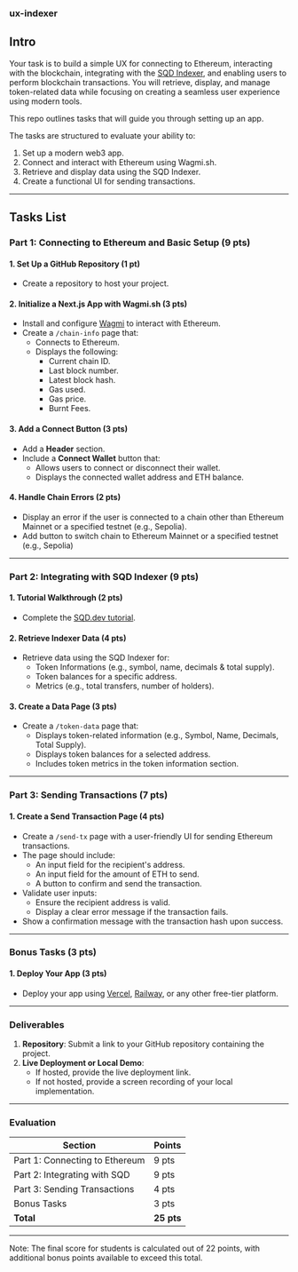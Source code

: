 ### ux-indexer

## Intro

Your task is to build a simple UX for connecting to Ethereum, interacting with the blockchain, integrating with the [SQD Indexer](https://www.sqd.dev/), and enabling users to perform blockchain transactions. You will retrieve, display, and manage token-related data while focusing on creating a seamless user experience using modern tools.

This repo outlines tasks that will guide you through setting up an app.

The tasks are structured to evaluate your ability to:

1. Set up a modern web3 app.
2. Connect and interact with Ethereum using Wagmi.sh.
3. Retrieve and display data using the SQD Indexer.
4. Create a functional UI for sending transactions.

---

## Tasks List

### Part 1: Connecting to Ethereum and Basic Setup (9 pts)

#### 1. **Set Up a GitHub Repository** (1 pt)

- Create a repository to host your project.

#### 2. **Initialize a Next.js App with Wagmi.sh** (3 pts)

- Install and configure [Wagmi](https://wagmi.sh/) to interact with Ethereum.
- Create a `/chain-info` page that:
  - Connects to Ethereum.
  - Displays the following:
    - Current chain ID.
    - Last block number.
    - Latest block hash.
    - Gas used.
    - Gas price.
    - Burnt Fees.

#### 3. **Add a Connect Button** (3 pts)

- Add a **Header** section.
- Include a **Connect Wallet** button that:
  - Allows users to connect or disconnect their wallet.
  - Displays the connected wallet address and ETH balance.

#### 4. **Handle Chain Errors** (2 pts)

- Display an error if the user is connected to a chain other than Ethereum Mainnet or a specified testnet (e.g., Sepolia).
- Add button to switch chain to Ethereum Mainnet or a specified testnet (e.g., Sepolia)

---

### Part 2: Integrating with SQD Indexer (9 pts)

#### 1. **Tutorial Walkthrough** (2 pts)

- Complete the [SQD.dev tutorial](https://docs.sqd.dev/sdk/how-to-start/squid-from-scratch/).

#### 2. **Retrieve Indexer Data** (4 pts)

- Retrieve data using the SQD Indexer for:
  - Token Informations (e.g., symbol, name, decimals & total supply).
  - Token balances for a specific address.
  - Metrics (e.g., total transfers, number of holders).

#### 3. **Create a Data Page** (3 pts)

- Create a `/token-data` page that:
  - Displays token-related information (e.g., Symbol, Name, Decimals, Total Supply).
  - Displays token balances for a selected address.
  - Includes token metrics in the token information section.

---

### Part 3: Sending Transactions (7 pts)

#### 1. **Create a Send Transaction Page** (4 pts)

- Create a `/send-tx` page with a user-friendly UI for sending Ethereum transactions.
- The page should include:
  - An input field for the recipient's address.
  - An input field for the amount of ETH to send.
  - A button to confirm and send the transaction.
- Validate user inputs:
  - Ensure the recipient address is valid.
  - Display a clear error message if the transaction fails.
- Show a confirmation message with the transaction hash upon success.

---

### Bonus Tasks (3 pts)

#### 1. **Deploy Your App** (3 pts)

- Deploy your app using [Vercel](https://vercel.com/), [Railway](https://railway.app/), or any other free-tier platform.

---

### Deliverables

1. **Repository**: Submit a link to your GitHub repository containing the project.
2. **Live Deployment or Local Demo**:
   - If hosted, provide the live deployment link.
   - If not hosted, provide a screen recording of your local implementation.

---

### Evaluation

| **Section**                    | **Points** |
| ------------------------------ | ---------- |
| Part 1: Connecting to Ethereum | 9 pts      |
| Part 2: Integrating with SQD   | 9 pts      |
| Part 3: Sending Transactions   | 4 pts      |
| Bonus Tasks                    | 3 pts      |
| **Total**                      | **25 pts** |

---

Note: The final score for students is calculated out of 22 points, with additional bonus points available to exceed this total.
